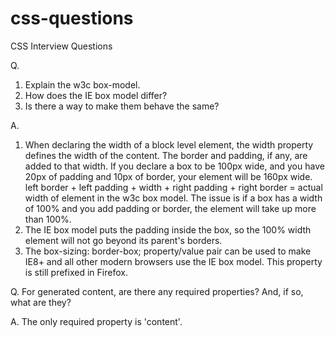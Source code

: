 css-questions
=============

CSS Interview Questions

Q. 
   1. Explain the w3c box-model. 
   2. How does the IE box model differ? 
   3. Is there a way to make them behave the same?

A. 
   1. When declaring the width of a block level element, the width property defines the width of the content. The border and padding, if any, are added to that width. If you declare a box to be 100px wide, and you have 20px of padding and 10px of border, your element will be 160px wide.
   left border + left padding + width + right padding + right border = actual width of element in the w3c box model. The issue is if a box has a width of 100% and you add padding or border, the element will take up more than 100%.
   2. The IE box model puts the padding inside the box, so the 100% width element will not go beyond its parent's borders.
   3. The box-sizing: border-box; property/value pair can be used to make IE8+ and all other modern browsers use the IE box model. This property is still prefixed in Firefox. 

Q. For generated content, are there any required properties? And, if so, what are they?

A. The only required property is 'content'.


